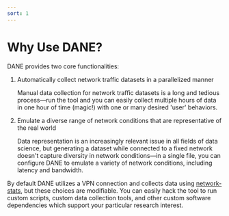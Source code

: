 ```yaml
---
sort: 1
---
```


# Why Use DANE?

DANE provides two core functionalities:

1. Automatically collect network traffic datasets in a parallelized manner

   Manual data collection for network traffic datasets is a long and tedious process—run the tool and you can easily collect multiple hours of data in one hour of time (magic!) with one or many desired 'user' behaviors.

2. Emulate a diverse range of network conditions that are representative of the real world

   Data representation is an increasingly relevant issue in all fields of data science, but generating a dataset while connected to a fixed network doesn't capture diversity in network conditions—in a single file, you can configure DANE to emulate a variety of network conditions, including latency and bandwidth.

By default DANE utilizes a VPN connection and collects data using [network-stats](https://github.com/Viasat/network-stats/), but these choices are modifiable. You can easily hack the tool to run custom scripts, custom data collection tools, and other custom software dependencies which support your particular research interest.

